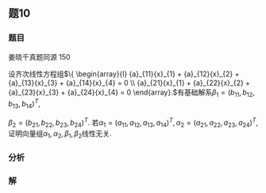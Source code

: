 ## 题10
### 题目
姜晓千真题同源 150 

设齐次线性方程组$\{  \begin{array}{l} {a}_{11}{x}_{1} + {a}_{12}{x}_{2} + {a}_{13}{x}_{3} + {a}_{14}{x}_{4} = 0 \\  {a}_{21}{x}_{1} + {a}_{22}{x}_{2} + {a}_{23}{x}_{3} + {a}_{24}{x}_{4} = 0 \end{array}.$有基础解系${\beta }_{1} = {( {b}_{11},{b}_{12},{b}_{13},{b}_{14}) }^{T}$,

${\beta }_{2} = {( {b}_{21},{b}_{22},{b}_{23},{b}_{24}) }^{T}$. 若${\alpha }_{1} = {( {a}_{11},{a}_{12},{a}_{13},{a}_{14}) }^{T},{\alpha }_{2} = {( {a}_{21},{a}_{22},{a}_{23},{a}_{24}) }^{T}$,证明向量组${\alpha }_{1},{\alpha }_{2},{\beta }_{1},{\beta }_{2}$线性无关. 
### 分析

### 解

